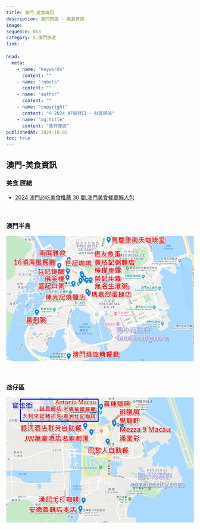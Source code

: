 ```yaml
---
title: 澳門-美食資訊
description: 澳門旅遊 - 美食資訊
image:
sequence: 013
category: 5.澳門旅遊
link:

head:
  meta:
    - name: "keywords"
      content: ""
    - name: "robots"
      content: ""
    - name: "author"
      content: ""
    - name: "copyright"
      content: "© 2024 A7新林口 - 社區網站"
    - name: "og:title"
      content: "旅行導遊"
publishedAt: 2024-10-02
toc: true
---
```


## 澳門-美食資訊

### 美食 匯總

- <a href="https://smallchin.com/15772/">2024 澳門必吃美食推薦 30 間,澳門美食餐廳懶人包</a>

<br>

### 澳門半島

![v013-01.jpeg](/images/travel/v013-01.jpeg)

<br>

### 氹仔區

![v013-02.jpeg](/images/travel/v013-02.jpeg)
